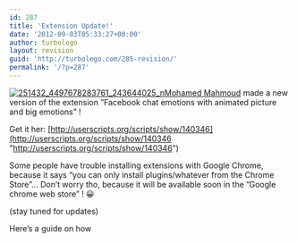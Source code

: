 ```yaml
---
id: 287
title: 'Extension Update!'
date: '2012-09-03T05:33:27+00:00'
author: turbolego
layout: revision
guid: 'http://turbolego.com/285-revision/'
permalink: '/?p=287'
---
```


[![](https://turbolego.com/wp-content/uploads/2012/09/251432_4497678283761_243644025_n.jpg "251432_4497678283761_243644025_n")](https://turbolego.com/wp-content/uploads/2012/09/251432_4497678283761_243644025_n.jpg)[Mohamed Mahmoud](http://www.facebook.com/mohamed408 "http://www.facebook.com/mohamed408") made a new version of the extension ”Facebook chat emotions with animated picture and big emotions” !

Get it her: [http://userscripts.org/scripts/show/140346](http://userscripts.org/scripts/show/140346 "http://userscripts.org/scripts/show/140346")

Some people have trouble installing extensions with Google Chrome, because it says “you can only install plugins/whatever from the Chrome Store”… Don’t worry tho, because it will be available soon in the ”Google chrome web store” ! 😀

(stay tuned for updates)

Here’s a guide on how